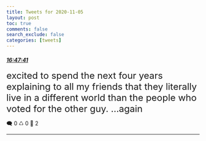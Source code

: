 ```yaml
---
title: Tweets for 2020-11-05
layout: post
toc: true
comments: false
search_exclude: false
categories: [tweets]
---
```



#### <a href = "https://twitter.com/deepfates/status/1324498652224659457">*16:47:41*</a>

<font size="5">excited to spend the next four years explaining to all my friends that they literally live in a different world than the people who voted for the other guy.  ...again</font>



🗨️ 0 ♺ 0 🤍  2   

---
    
            

